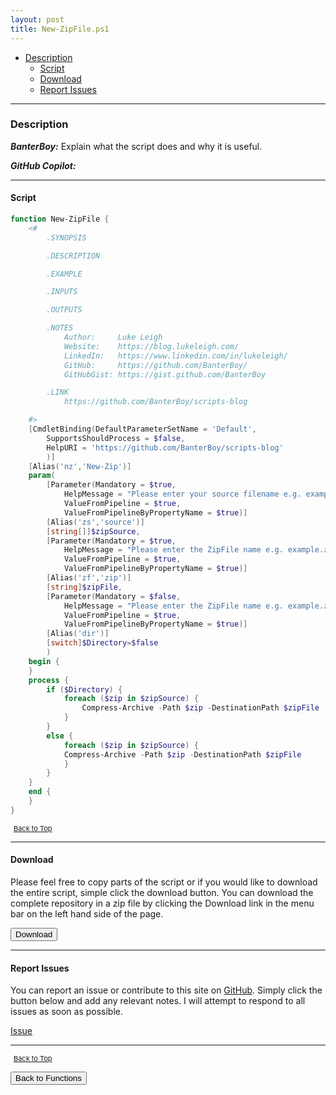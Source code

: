 ```yaml
---
layout: post
title: New-ZipFile.ps1
---
```


- [Description](#description)
  - [Script](#script)
  - [Download](#download)
  - [Report Issues](#report-issues)

---

### Description

**_BanterBoy:_** Explain what the script does and why it is useful.

**_GitHub Copilot:_**

---

#### Script

```powershell
function New-ZipFile {
    <#
		.SYNOPSIS

		.DESCRIPTION

		.EXAMPLE

		.INPUTS

		.OUTPUTS

		.NOTES
			Author:     Luke Leigh
			Website:    https://blog.lukeleigh.com/
			LinkedIn:   https://www.linkedin.com/in/lukeleigh/
			GitHub:     https://github.com/BanterBoy/
			GitHubGist: https://gist.github.com/BanterBoy

		.LINK
			https://github.com/BanterBoy/scripts-blog

	#>
    [CmdletBinding(DefaultParameterSetName = 'Default',
        SupportsShouldProcess = $false,
        HelpURI = 'https://github.com/BanterBoy/scripts-blog'
		)]
	[Alias('nz','New-Zip')]
    param(
        [Parameter(Mandatory = $true,
            HelpMessage = "Please enter your source filename e.g. example.txt",
            ValueFromPipeline = $true,
            ValueFromPipelineByPropertyName = $true)]
        [Alias('zs','source')]
        [string[]]$zipSource,
        [Parameter(Mandatory = $true,
            HelpMessage = "Please enter the ZipFile name e.g. example.zip)",
            ValueFromPipeline = $true,
            ValueFromPipelineByPropertyName = $true)]
        [Alias('zf','zip')]
        [string]$zipFile,
        [Parameter(Mandatory = $false,
            HelpMessage = "Please enter the ZipFile name e.g. example.zip)",
            ValueFromPipeline = $true,
            ValueFromPipelineByPropertyName = $true)]
		[Alias('dir')]
		[switch]$Directory=$false
		)
    begin {
    }
    process {
		if ($Directory) {
			foreach ($zip in $zipSource) {
				Compress-Archive -Path $zip -DestinationPath $zipFile
			}
		}
		else {
			foreach ($zip in $zipSource) {
			Compress-Archive -Path $zip -DestinationPath $zipFile
			}
		}
    }
	end {
	}
}
```

<span style="font-size:11px;"><a href="#"><i class="fas fa-caret-up" aria-hidden="true" style="color: white; margin-right:5px;"></i>Back to Top</a></span>

---

#### Download

Please feel free to copy parts of the script or if you would like to download the entire script, simple click the download button. You can download the complete repository in a zip file by clicking the Download link in the menu bar on the left hand side of the page.

<button class="btn" type="submit" onclick="window.open('/PowerShell/functions/compression/New-ZipFile.ps1')">
    <i class="fa fa-cloud-download-alt">
    </i>
        Download
</button>

---

#### Report Issues

You can report an issue or contribute to this site on <a href="https://github.com/BanterBoy/scripts-blog/issues">GitHub</a>. Simply click the button below and add any relevant notes. I will attempt to respond to all issues as soon as possible.

<!-- Place this tag where you want the button to render. -->

<a class="github-button" href="https://github.com/BanterBoy/scripts-blog/issues/new?title=New-ZipFile.ps1&body=There is a problem with this function. Please find details below." data-show-count="true" aria-label="Issue BanterBoy/scripts-blog on GitHub">Issue</a>

---

<span style="font-size:11px;"><a href="#"><i class="fas fa-caret-up" aria-hidden="true" style="color: white; margin-right:5px;"></i>Back to Top</a></span>

<a href="/menu/_pages/functions.html">
    <button class="btn">
        <i class='fas fa-reply'>
        </i>
            Back to Functions
    </button>
</a>

[1]: http://ecotrust-canada.github.io/markdown-toc
[2]: https://github.com/googlearchive/code-prettify
